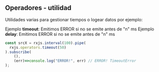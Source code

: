 ## Operadores - utilidad

Utilidades varias para gestionar tiempos o logear datos por ejemplo:

Ejemplo **timeout**: Emitimos ERROR si no se emite antes de "n" ms
Ejemplo **delay**: Emitimos ERROR si no se emite antes de "n" ms

``` ts
const srcX = rxjs.interval(100).pipe(
  rxjs.operators.timeout(50)
).subscribe(
    (),
    (err)=>console.log("ERROR!", err) // ERROR! TimeoutError
);

```
